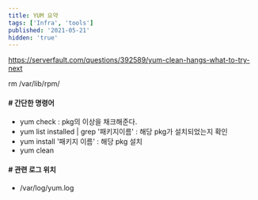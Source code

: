 ```yaml
---
title: YUM 요약
tags: ['Infra', 'tools']
published: '2021-05-21'
hidden: 'true'
---
```

https://serverfault.com/questions/392589/yum-clean-hangs-what-to-try-next

rm /var/lib/rpm/

#### # 간단한 명령어
+ yum check : pkg의 이상을 채크해준다.
+ yum list installed | grep '패키지이름' : 해당 pkg가 설치되었는지 확인
+ yum install '패키지 이름' : 해당 pkg 설치
+ yum clean

#### # 관련 로그 위치
+ /var/log/yum.log
